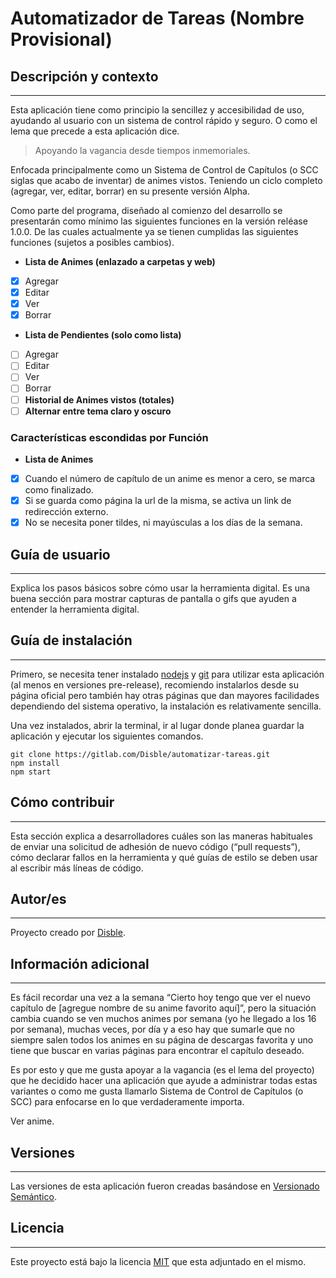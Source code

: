 # Automatizador de Tareas (Nombre Provisional)

## Descripción y contexto
---

Esta aplicación tiene como principio la sencillez y accesibilidad de uso, ayudando al usuario con un sistema de control rápido y seguro. O como el lema que precede a esta aplicación dice.

>Apoyando la vagancia desde tiempos inmemoriales.

Enfocada principalmente como un Sistema de Control de Capítulos (o SCC siglas que acabo de inventar) de animes vistos. Teniendo un ciclo completo (agregar, ver, editar, borrar) en su presente versión Alpha.

Como parte del programa, diseñado al comienzo del desarrollo se presentarán como mínimo las siguientes funciones en la versión reléase 1.0.0. De las cuales actualmente ya se tienen cumplidas las siguientes funciones (sujetos a posibles cambios). 

- **Lista de Animes (enlazado a carpetas y web)**
 - [x] Agregar
 - [x] Editar
 - [x] Ver
 - [x] Borrar
- **Lista de Pendientes (solo como lista)**
 - [ ] Agregar
 - [ ] Editar
 - [ ] Ver
 - [ ] Borrar
- [ ] **Historial de Animes vistos (totales)**
- [ ] **Alternar entre tema claro y oscuro**

### Características escondidas por Función
- **Lista de Animes**
 - [x] Cuando el número de capítulo de un anime es menor a cero, se marca como finalizado.
 - [x] Si se guarda como página la url de la misma, se activa un link de redirección externo.
 - [x] No se necesita poner tildes, ni mayúsculas a los días de la semana.

## Guía de usuario
---
Explica los pasos básicos sobre cómo usar la herramienta digital. Es una buena sección para mostrar capturas de pantalla o gifs que ayuden a entender la herramienta digital.
 	
## Guía de instalación
---
Primero, se necesita tener instalado [nodejs](https://nodejs.org/en/download/) y [git](https://git-scm.com/downloads) para utilizar esta aplicación (al menos en versiones pre-release), recomiendo instalarlos desde su página oficial pero también hay otras páginas que dan mayores facilidades dependiendo del sistema operativo, la instalación es relativamente sencilla. 

Una vez instalados, abrir la terminal, ir al lugar donde planea guardar la aplicación y ejecutar los siguientes comandos.

    git clone https://gitlab.com/Disble/automatizar-tareas.git
    npm install
    npm start

## Cómo contribuir
---
Esta sección explica a desarrolladores cuáles son las maneras habituales de enviar una solicitud de adhesión de nuevo código (“pull requests”), cómo declarar fallos en la herramienta y qué guías de estilo se deben usar al escribir más líneas de código.

## Autor/es
---
Proyecto creado por [Disble](decoder@hotmail.es).

## Información adicional
---
Es fácil recordar una vez a la semana “Cierto hoy tengo que ver el nuevo capítulo de [agregue nombre de su anime favorito aquí]”, pero la situación cambia cuando se ven muchos animes por semana (yo he llegado a los 16 por semana), muchas veces, por día y a eso hay que sumarle que no siempre salen todos los animes en su página de descargas favorita y uno tiene que buscar en varias páginas para encontrar el capítulo deseado. 

Es por esto y que me gusta apoyar a la vagancia (es el lema del proyecto) que he decidido hacer una aplicación que ayude a administrar todas estas variantes o como me gusta llamarlo Sistema de Control de Capítulos (o SCC) para enfocarse en lo que verdaderamente importa.

Ver anime.

## Versiones
---
Las versiones de esta aplicación fueron creadas basándose en [Versionado Semántico](http://semver.org/).

## Licencia 
---
Este proyecto está bajo la licencia [MIT](./blob/master/LICENSE) que esta adjuntado en el mismo.

